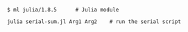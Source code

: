                 $ ml julia/1.8.5      # Julia module

                julia serial-sum.jl Arg1 Arg2    # run the serial script
